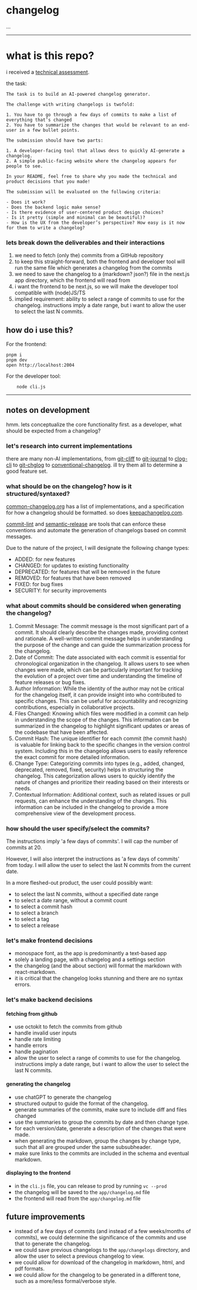 # changelog

...
___

# what is this repo?

i received a [technical assessment](https://greptile.notion.site/Greptile-Software-Engineer-Interview-Project-5f64dde912614a43983a8dae539f5bea).

the task:

```
The task is to build an AI-powered changelog generator. 

The challenge with writing changelogs is twofold:

1. You have to go through a few days of commits to make a list of everything that’s changed
2. You have to summarize the changes that would be relevant to an end-user in a few bullet points.

The submission should have two parts:

1. A developer-facing tool that allows devs to quickly AI-generate a changelog.
2. A simple public-facing website where the changelog appears for people to see.

In your README, feel free to share why you made the technical and product decisions that you made! 

The submission will be evaluated on the following criteria:

- Does it work?
- Does the backend logic make sense?
- Is there evidence of user-centered product design choices?
- Is it pretty (simple and minimal can be beautiful)?
- How is the UX from the developer’s perspective? How easy is it now for them to write a changelog?

```

### lets break down the deliverables and their interactions

1. we need to fetch (only the) commits from a GitHub repository
2. to keep this straight-forward, both the frontend and developer tool will run the same file which generates a changelog from the commits
3. we need to save the changelog to a (markdown? json?) file in the next.js app directory, which the frontend will read from
4. i want the frontend to be next.js, so we will make the developer tool compatible with (node)JS/TS
5. implied requirement: ability to select a range of commits to use for the changelog. instructions imply a date range, but i want to allow the user to select the last N commits.

## how do i use this?

For the frontend:
```
pnpm i
pnpm dev
open http://localhost:2004

```

For the developer tool:
```
    node cli.js
```
___
## notes on development

hmm. lets conceptualize the core functionality first. as a developer, what should be expected from a changelog?

### let's research into current implementations





there are many non-AI implementations, from [git-cliff](https://github.com/orhun/git-cliff) to [git-journal](https://github.com/saschagrunert/git-journal) to [clog-cli](https://github.com/clog-tool/clog-cli) to [git-chglog](https://github.com/git-chglog/git-chglog) to [conventional-changelog](https://github.com/conventional-changelog/conventional-changelog). ill try them all to determine a good feature set.

### what should be on the changelog? how is it structured/syntaxed?

[common-changelog.org](https://github.com/vweevers/common-changelog) has a list of implementations, and a specification for how a changelog should be formatted. so does [keepachangelog.com](https://keepachangelog.com/en/1.1.0/).   


[commit-lint](https://github.com/conventional-changelog/commitlint) and [semantic-release](https://github.com/semantic-release/semantic-release) are tools that can enforce these conventions and automate the generation of changelogs based on commit messages.

Due to the nature of the project, I will designate the following change types:
- ADDED: for new features
- CHANGED: for updates to existing functionality
- DEPRECATED: for features that will be removed in the future
- REMOVED: for features that have been removed
- FIXED: for bug fixes
- SECURITY: for security improvements


### what about commits should be considered when generating the changelog?

1. Commit Message: The commit message is the most significant part of a commit. It should clearly describe the changes made, providing context and rationale. A well-written commit message helps in understanding the purpose of the change and can guide the summarization process for the changelog.
2. Date of Commit: The date associated with each commit is essential for chronological organization in the changelog. It allows users to see when changes were made, which can be particularly important for tracking the evolution of a project over time and understanding the timeline of feature releases or bug fixes.
3. Author Information: While the identity of the author may not be critical for the changelog itself, it can provide insight into who contributed to specific changes. This can be useful for accountability and recognizing contributions, especially in collaborative projects.
4. Files Changed: Knowing which files were modified in a commit can help in understanding the scope of the changes. This information can be summarized in the changelog to highlight significant updates or areas of the codebase that have been affected.
5. Commit Hash: The unique identifier for each commit (the commit hash) is valuable for linking back to the specific changes in the version control system. Including this in the changelog allows users to easily reference the exact commit for more detailed information.
6. Change Type: Categorizing commits into types (e.g., added, changed, deprecated, removed, fixed, security) helps in structuring the changelog. This categorization allows users to quickly identify the nature of changes and prioritize their reading based on their interests or needs.
7. Contextual Information: Additional context, such as related issues or pull requests, can enhance the understanding of the changes. This information can be included in the changelog to provide a more comprehensive view of the development process.


### how should the user specify/select the commits?

The instructions imply 'a few days of commits'. I will cap the number of commits at 20.

However, I will also interpret the instructions as 'a few days of commits' from today. I will allow the user to select the last N commits from the current date.

In a more fleshed-out product, the user could possibly want:
- to select the last N commits, without a specified date range
- to select a date range, without a commit count
- to select a commit hash
- to select a branch
- to select a tag
- to select a release

### let's make frontend decisions

- monospace font, as the app is predominantly a text-based app
- solely a landing page, with a changelog and a settings section
- the changelog (and the about section) will format the markdown with react-markdown. 
- it is critical that the changelog looks stunning and there are no syntax errors.

### let's make backend decisions

#### fetching from github
- use octokit to fetch the commits from github
- handle invalid user inputs
- handle rate limiting
- handle errors
- handle pagination
- allow the user to select a range of commits to use for the changelog. instructions imply a date range, but i want to allow the user to select the last N commits.

####  generating the changelog
- use chatGPT to generate the changelog
- structured output to guide the format of the changelog.
- generate summaries of the commits, make sure to include diff and files changed
- use the summaries to group the commits by date and then change type.
- for each version/date, generate a description of the changes that were made.
- when generating the markdown, group the changes by change type, such that all are grouped under the same subsubheader.
- make sure links to the commits are included in the schema and eventual markdown.

#### displaying to the frontend
- in the `cli.js` file, you can release to prod by running `vc --prod`
- the changelog will be saved to the `app/changelog.md` file
- the frontend will read from the `app/changelog.md` file


## future improvements 

- instead of a few days of commits (and instead of a few weeks/months of commits), we could determine the significance of the commits and use that to generate the changelog.
- we could save previous changelogs to the `app/changelogs` directory, and allow the user to select a previous changelog to view.
- we could allow for download of the changelog in markdown, html, and pdf formats.
- we could allow for the changelog to be generated in a different tone, such as a more/less formal/verbose style.

